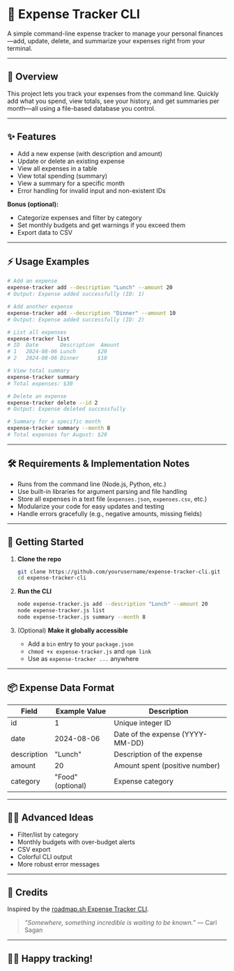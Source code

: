 # 💸 Expense Tracker CLI

A simple command-line expense tracker to manage your personal finances—add, update, delete, and summarize your expenses right from your terminal.

---

## 🚀 Overview

This project lets you track your expenses from the command line. Quickly add what you spend, view totals, see your history, and get summaries per month—all using a file-based database you control.

---

## ✨ Features

* Add a new expense (with description and amount)
* Update or delete an existing expense
* View all expenses in a table
* View total spending (summary)
* View a summary for a specific month
* Error handling for invalid input and non-existent IDs

**Bonus (optional):**

* Categorize expenses and filter by category
* Set monthly budgets and get warnings if you exceed them
* Export data to CSV

---

## ⚡ Usage Examples

```bash
# Add an expense
expense-tracker add --description "Lunch" --amount 20
# Output: Expense added successfully (ID: 1)

# Add another expense
expense-tracker add --description "Dinner" --amount 10
# Output: Expense added successfully (ID: 2)

# List all expenses
expense-tracker list
# ID  Date       Description  Amount
# 1   2024-08-06 Lunch       $20
# 2   2024-08-06 Dinner      $10

# View total summary
expense-tracker summary
# Total expenses: $30

# Delete an expense
expense-tracker delete --id 2
# Output: Expense deleted successfully

# Summary for a specific month
expense-tracker summary --month 8
# Total expenses for August: $20
```

---

## 🛠️ Requirements & Implementation Notes

* Runs from the command line (Node.js, Python, etc.)
* Use built-in libraries for argument parsing and file handling
* Store all expenses in a text file (`expenses.json`, `expenses.csv`, etc.)
* Modularize your code for easy updates and testing
* Handle errors gracefully (e.g., negative amounts, missing fields)

---

## 🚦 Getting Started

1. **Clone the repo**

   ```bash
   git clone https://github.com/yourusername/expense-tracker-cli.git
   cd expense-tracker-cli
   ```
2. **Run the CLI**

   ```bash
   node expense-tracker.js add --description "Lunch" --amount 20
   node expense-tracker.js list
   node expense-tracker.js summary --month 8
   ```
3. (Optional) **Make it globally accessible**

   * Add a `bin` entry to your `package.json`
   * `chmod +x expense-tracker.js` and `npm link`
   * Use as `expense-tracker ...` anywhere

---

## 📦 Expense Data Format

| Field       | Example Value     | Description                      |
| ----------- | ----------------- | -------------------------------- |
| id          | 1                 | Unique integer ID                |
| date        | 2024-08-06        | Date of the expense (YYYY-MM-DD) |
| description | "Lunch"           | Description of the expense       |
| amount      | 20                | Amount spent (positive number)   |
| category    | "Food" (optional) | Expense category                 |

---

## 🧑‍💻 Advanced Ideas

* Filter/list by category
* Monthly budgets with over-budget alerts
* CSV export
* Colorful CLI output
* More robust error messages

---

## 🌠 Credits

Inspired by the [roadmap.sh Expense Tracker CLI](https://roadmap.sh/projects/expense-tracker).

> *“Somewhere, something incredible is waiting to be known.”*
> — Carl Sagan

---

## 🙋‍♂️ Happy tracking!
